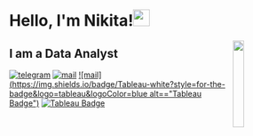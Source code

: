 <h1>Hello, I'm Nikita!<img src="https://media.giphy.com/media/hvRJCLFzcasrR4ia7z/giphy.gif" width="30px"/>
</h1>    </h1>
<img align="right" src="https://autismclassroomresources.com/wp-content/uploads/2013/10/My-Post-4-1024x1024.jpg" width="20%"/>

## I am a Data Analyst

[![telegram](https://img.shields.io/static/v1?style=flat-square&message=telegram&color=26A5E4&logo=Telegram&logoColor=FFFFFF&label=)](https://t.me/matasoff)
[![mail](https://img.shields.io/badge/gmail-c14438?style=flat-square&message=gmail&logo=Gmail&logoColor=white&link=mailto:dmatasoff@gmail.com)](mailto:dmatasoff@gmail.com)
[![mail](https://img.shields.io/badge/Tableau-white?style=for-the-badge&logo=tableau&logoColor=blue alt=="Tableau Badge")](https://public.tableau.com/app/profile/nikita.shestakov/vizzes)
<a href="https://public.tableau.com/app/profile/boravlev.n">
    <img src="https://img.shields.io/badge/Tableau-red?style=for-the-badge&logo=tableau&logoColor=white" alt="Tableau Badge"/>


